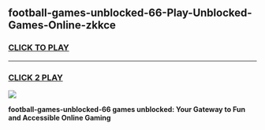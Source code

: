 
## football-games-unblocked-66-Play-Unblocked-Games-Online-zkkce
<h3>
<a href="https://premium76.site?title=football-games-unblocked-66&ref=25A">CLICK TO PLAY</a></h3>
<hr>

<h3>
<a href="https://premium76.site?title=football-games-unblocked-66&ref=25A">CLICK 2 PLAY</a>
  
</h3>

<a href="https://premium76.site?title=football-games-unblocked-66&ref=25A"><img src="https://clearcache.store/games.png"></a>


**football-games-unblocked-66 games unblocked: Your Gateway to Fun and Accessible Online Gaming**
